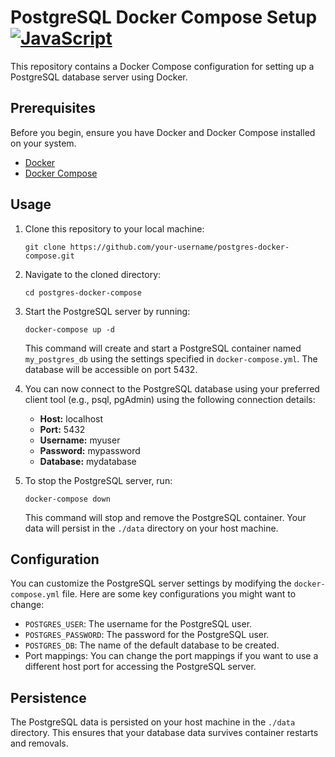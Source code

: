 # PostgreSQL Docker Compose Setup [![JavaScript](https://skillicons.dev/icons?i=docker)](https://skillicons.dev)

This repository contains a Docker Compose configuration for setting up a PostgreSQL database server using Docker.

## Prerequisites

Before you begin, ensure you have Docker and Docker Compose installed on your system.

- [Docker](https://docs.docker.com/get-docker/)
- [Docker Compose](https://docs.docker.com/compose/install/)

## Usage

1. Clone this repository to your local machine:

    ```
    git clone https://github.com/your-username/postgres-docker-compose.git
    ```

2. Navigate to the cloned directory:

    ```
    cd postgres-docker-compose
    ```

3. Start the PostgreSQL server by running:

    ```
    docker-compose up -d
    ```

   This command will create and start a PostgreSQL container named `my_postgres_db` using the settings specified in `docker-compose.yml`. The database will be accessible on port 5432.

4. You can now connect to the PostgreSQL database using your preferred client tool (e.g., psql, pgAdmin) using the following connection details:

    - **Host:** localhost
    - **Port:** 5432
    - **Username:** myuser
    - **Password:** mypassword
    - **Database:** mydatabase

5. To stop the PostgreSQL server, run:

    ```
    docker-compose down
    ```

   This command will stop and remove the PostgreSQL container. Your data will persist in the `./data` directory on your host machine.

## Configuration

You can customize the PostgreSQL server settings by modifying the `docker-compose.yml` file. Here are some key configurations you might want to change:

- `POSTGRES_USER`: The username for the PostgreSQL user.
- `POSTGRES_PASSWORD`: The password for the PostgreSQL user.
- `POSTGRES_DB`: The name of the default database to be created.
- Port mappings: You can change the port mappings if you want to use a different host port for accessing the PostgreSQL server.

## Persistence

The PostgreSQL data is persisted on your host machine in the `./data` directory. This ensures that your database data survives container restarts and removals.

